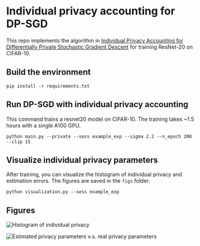 # Individual privacy accounting for DP-SGD

This repo implements the algorithm in [Individual Privacy Accounting for Differentially Private Stochastic Gradient Descent](https://arxiv.org/abs/2206.02617) for training ResNet-20 on CIFAR-10.

## Build the environment
```pip install -r requirements.txt```

## Run DP-SGD with individual privacy accounting 

This command trains a resnet20 model on CIFAR-10. The training takes ~1.5 hours with a single A100 GPU.

```python main.py --private --sess example_exp --sigma 2.2 --n_epoch 200 --clip 15 ```

## Visualize individual privacy parameters

After training, you can visualize the histogram of individual privacy and estimation errors. The figures are saved in the `figs` folder.

```python visualization.py --sess example_exp```


## Figures


![Histogram of individual privacy](figs/example_exp_histogram.png)

![Estimated privacy parameters v.s. real privacy parameters](figs/example_exp_estimation_error.png)
